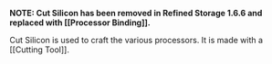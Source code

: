 **NOTE: Cut Silicon has been removed in Refined Storage 1.6.6 and replaced with [[Processor Binding]].**

Cut Silicon is used to craft the various processors. It is made with a [[Cutting Tool]].